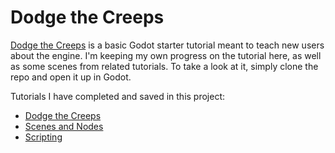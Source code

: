 # Dodge the Creeps
[Dodge the Creeps](https://docs.godotengine.org/en/3.1/getting_started/step_by_step/your_first_game.html) is a basic Godot starter tutorial meant to teach new users about the engine. I'm keeping my own progress on the tutorial here, as well as some scenes from related tutorials. To take a look at it, simply clone the repo and open it up in Godot.

Tutorials I have completed and saved in this project:
  - [Dodge the Creeps](https://docs.godotengine.org/en/3.1/getting_started/step_by_step/your_first_game.html)
  - [Scenes and Nodes](https://docs.godotengine.org/en/3.1/getting_started/step_by_step/scenes_and_nodes.html)
  - [Scripting](https://docs.godotengine.org/en/3.1/getting_started/step_by_step/scripting.html)